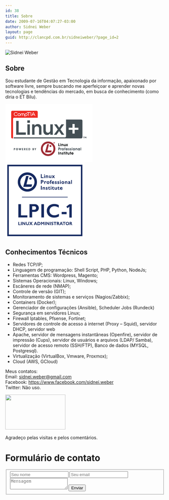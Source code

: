 ```yaml
---
id: 38
title: Sobre
date: 2009-07-16T04:07:27-03:00
author: Sidnei Weber
layout: page
guid: http://clancpd.com.br/sidneiweber/?page_id=2
---
```

<img itemprop="image" class="img-rounded" src="https://secure.gravatar.com/avatar/352dde096850c5cc2511b155ef263cd3?s=98&d=mm&r=g" alt="Sidnei Weber">

## Sobre

Sou estudante de Gestão em Tecnologia da informação, apaixonado por software livre, sempre buscando me aperfeiçoar e aprender novas tecnologias e tendências do mercado, em busca de conhecimento (como diria o ET Bilu).

<img src="/wp-content/uploads/2018/05/comptia1.png" /> <img src="/wp-content/uploads/2018/05/LPIC-1-Medium.png" />

## Conhecimentos Técnicos
* Redes TCP/IP;
* Linguagem de programação: Shell Script, PHP, Python, NodeJs;
* Ferramentas CMS: Wordpress, Magento;
* Sistemas Operacionais: Linux, Windows;
* Escâneres de rede (NMAP);
* Controle de versão (GIT);
* Monitoramento de sistemas e serviços (Nagios/Zabbix);
* Containers (Docker);
* Gerenciador de configurações (Ansible), Scheduler Jobs (Rundeck)
* Segurança em servidores Linux;
* Firewall Iptables, Pfsense, Fortinet;
* Servidores de controle de acesso á internet (Proxy – Squid), servidor DHCP, servidor web
* Apache, servidor de mensagens instantâneas (Openfire), servidor de impressão (Cups), servidor de usuários e arquivos (LDAP/ Samba), servidor de acesso remoto (SSH/FTP), Banco de dados (MYSQL, Postgresql).
* Virtualização (VirtualBox, Vmware, Proxmox);
* Cloud (AWS, GCloud)

Meus contatos:  
Email: sidnei.weber@gmail.com  
Facebook: [https://www.facebook.com/sidnei.weber  
](https://www.facebook.com/sidnei.weber) Twitter: Não uso.

<img class="alignnone wp-image-435 size-full" src="https://sidneiweber.com.br/wp-content/uploads/2009/07/419183.png" alt="" width="190" height="110" />

Agradeço pelas visitas e pelos comentários.

# Formulário de contato

<div class="container">
<div id="form" class="contact-form">
<form action="https://formspree.io/sidnei.weber@gmail.com" method="POST" ref="contact">
<fieldset>
  <input type="text" name="name" placeholder="Seu nome">
  <input type="email" name="email" placeholder="Seu email">
  <textarea name="message" placeholder="Mensagem"></textarea>
  <input type="submit" value="Enviar">
</fieldset>
</form>
</div>
</div>
